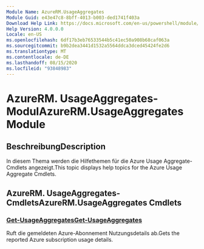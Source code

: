 ```yaml
---
Module Name: AzureRM.UsageAggregates
Module Guid: e43e47c8-8bff-4013-b003-ded1741f403a
Download Help Link: https://docs.microsoft.com/en-us/powershell/module/azurerm.usageaggregates
Help Version: 4.0.0.0
Locale: en-US
ms.openlocfilehash: 6df17b3eb76533544b5c41ec50a908b68caf063a
ms.sourcegitcommit: b9b2dea3441d1532a5564ddca3dced45424fe2d6
ms.translationtype: MT
ms.contentlocale: de-DE
ms.lasthandoff: 08/15/2020
ms.locfileid: "93848983"
---
```

# <span data-ttu-id="4f085-101">AzureRM. UsageAggregates-Modul</span><span class="sxs-lookup"><span data-stu-id="4f085-101">AzureRM.UsageAggregates Module</span></span>
## <span data-ttu-id="4f085-102">Beschreibung</span><span class="sxs-lookup"><span data-stu-id="4f085-102">Description</span></span>
<span data-ttu-id="4f085-103">In diesem Thema werden die Hilfethemen für die Azure Usage Aggregate-Cmdlets angezeigt.</span><span class="sxs-lookup"><span data-stu-id="4f085-103">This topic displays help topics for the Azure Usage Aggregate Cmdlets.</span></span>

## <span data-ttu-id="4f085-104">AzureRM. UsageAggregates-Cmdlets</span><span class="sxs-lookup"><span data-stu-id="4f085-104">AzureRM.UsageAggregates Cmdlets</span></span>
### [<span data-ttu-id="4f085-105">Get-UsageAggregates</span><span class="sxs-lookup"><span data-stu-id="4f085-105">Get-UsageAggregates</span></span>](Get-UsageAggregates.md)
<span data-ttu-id="4f085-106">Ruft die gemeldeten Azure-Abonnement Nutzungsdetails ab.</span><span class="sxs-lookup"><span data-stu-id="4f085-106">Gets the reported Azure subscription usage details.</span></span>

